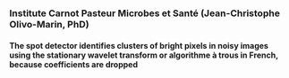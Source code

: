 ### Institute Carnot Pasteur Microbes et Santé (Jean-Christophe Olivo-Marin, PhD)

#### The spot detector identifies clusters of bright pixels in noisy images using the stationary wavelet transform or algorithme à trous in French, because coefficients are dropped
